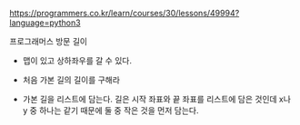 https://programmers.co.kr/learn/courses/30/lessons/49994?language=python3

프로그래머스 방문 길이

* 맵이 있고 상하좌우를 갈 수 있다.
* 처음 가본 길의 길이를 구해라

* 가본 길을 리스트에 담는다. 길은 시작 좌표와 끝 좌표를 리스트에 담은 것인데 x나 y 중 하나는 같기 때문에 둘 중 작은 것을 먼저 담는다.